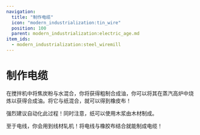 ```yaml
---
navigation:
  title: "制作电缆"
  icon: "modern_industrialization:tin_wire"
  position: 100
  parent: modern_industrialization:electric_age.md
item_ids:
  - modern_industrialization:steel_wiremill
---
```


# 制作电缆

在搅拌机中将焦炭粉与水混合，你将获得粗制合成油，你可以将其在蒸汽高炉中烧炼以获得合成油。将它与纸混合，就可以得到橡皮布！

强烈建议自动化此过程！同时注意，纸可以使用木浆由木材制成。

至于电线，你会用到线材轧机！将电线与橡胶布结合就能制成电缆！

<Recipe id="modern_industrialization:steam_age/steel/wiremill_asbl" />

